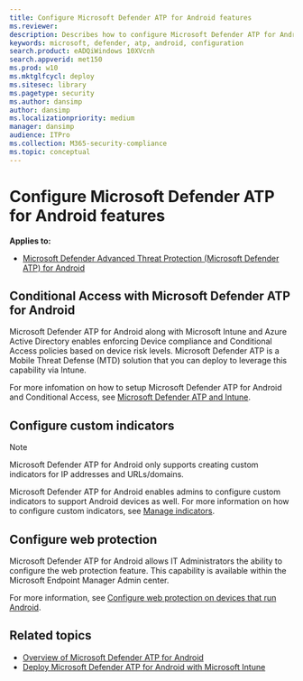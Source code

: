 ```yaml
---
title: Configure Microsoft Defender ATP for Android features
ms.reviewer:
description: Describes how to configure Microsoft Defender ATP for Android 
keywords: microsoft, defender, atp, android, configuration
search.product: eADQiWindows 10XVcnh
search.appverid: met150
ms.prod: w10
ms.mktglfcycl: deploy
ms.sitesec: library
ms.pagetype: security
ms.author: dansimp
author: dansimp
ms.localizationpriority: medium
manager: dansimp
audience: ITPro
ms.collection: M365-security-compliance
ms.topic: conceptual
---
```


# Configure Microsoft Defender ATP for Android features
**Applies to:**

- [Microsoft Defender Advanced Threat Protection (Microsoft Defender ATP) for Android](microsoft-defender-atp-android.md)

## Conditional Access with Microsoft Defender ATP for Android  
Microsoft Defender ATP for Android along with Microsoft Intune and Azure Active
Directory enables enforcing Device compliance and Conditional Access policies
based on device risk levels. Microsoft Defender ATP is a Mobile Threat Defense
(MTD) solution that you can deploy to leverage this capability via Intune.

For more infomation on how to setup Microsoft Defender ATP for Android and Conditional Access, see [Microsoft Defender ATP and
Intune](https://docs.microsoft.com/mem/intune/protect/advanced-threat-protection#configure-web-protection-on-devices-that-run-android).


## Configure custom indicators  

>[!NOTE]
> Microsoft Defender ATP for Android only supports creating custom indicators for IP addresses and URLs/domains.

Microsoft Defender ATP for Android enables admins to configure custom indicators to support Android devices as well. For more information on how to configure custom indicators, see [Manage indicators](manage-indicators.md).

## Configure web protection
Microsoft Defender ATP for Android allows IT Administrators the ability to configure the web protection feature. This capability is available within the Microsoft Endpoint Manager Admin center.

For more information, see [Configure web protection on devices that run Android](https://docs.microsoft.com/mem/intune/protect/advanced-threat-protection).

## Related topics
- [Overview of Microsoft Defender ATP for Android](microsoft-defender-atp-android.md)
- [Deploy Microsoft Defender ATP for Android with Microsoft Intune](android-intune.md)